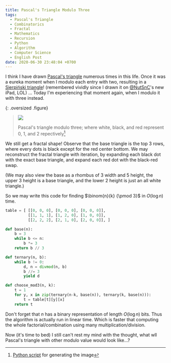 ```yaml
---
title: Pascal's Triangle Modulo Three
tags:
  - Pascal's Triangle
  - Combinatorics
  - Fractal
  - Mathematics
  - Recursion
  - Python
  - Algorithm
  - Computer Science
  - English Post
date: 2020-06-30 23:48:04 +0700
---
```


I think I have drawn [Pascal's triangle][pascal triangle] numerous times in this life. Once it was a eureka moment when I modulo each entry with two, resulting in a [Sierpiński triangle][sierpinski triangle]! (remembered vividly since I drawn it on [@NutSnC][]'s new iPad, LOL) ... Today I'm experiencing that moment again, when I modulo it with three instead.

{: .oversized .figure}
> ![](/images/math/pascal-mod3.png)
>
> Pascal's triangle modulo three; where white, black, and red represent 0, 1, and 2 repectively[^1]

We still get a fractal shape! Observe that the base triangle is the top 3 rows, where every dots is black except for the red center bottom. We may reconstruct the fractal triangle with iteration, by expanding each black dot with the exact base triangle, and expand each red dot with the black-red swap.

(We may also view the base as a rhombus of 3 width and 5 height, the upper 3 height is a base triangle, and the lower 2 height is just an all white triangle.)

So we may write this code for finding $\binom{n}{k} {\pmod 3}$ in $O(\log n)$ time.

``` python
table = [ [[0, 0, 0], [0, 0, 0], [0, 0, 0]],
          [[1, 1, 1], [1, 2, 0], [1, 0, 0]],
          [[2, 2, 2], [2, 1, 0], [2, 0, 0]], ]

def base(n):
    b = 3
    while b <= n:
        b *= 3
    return b // 3

def ternary(n, b):
    while b != 0:
        d, n = divmod(n, b)
        b //= 3
        yield d

def choose_mod3(n, k):
    t = 1
    for y, x in zip(ternary(n-k, base(n)), ternary(k, base(n))):
        t = table[t][y][x]
    return t
```

Don't forget that $n$ has a binary representation of length $O(\log n)$ bits. Thus the algorithm is actually run in linear time. Which is faster that computing the whole factorial/combination using many multiplication/division.

Now (it's time to bed) I still can't rest my mind with the thought, what wll Pascal's triangle with other modulo value would look like...?


[^1]: [Python script][self script] for generating the image


[self script]: /scripts/draw_pascal_mod3.py

[@NutSnC]: //twitter.com/NutSnC

[pascal triangle]: //en.wikipedia.org/wiki/Pascal%27s_triangle
[sierpinski triangle]: //en.wikipedia.org/wiki/Sierpi%C5%84ski_triangle

